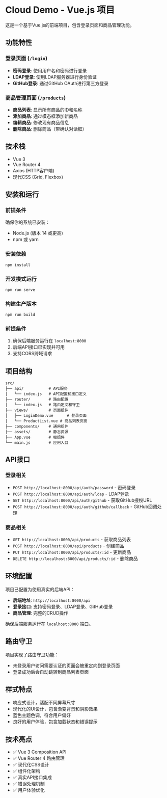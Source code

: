 # Cloud Demo - Vue.js 项目

这是一个基于Vue.js的前端项目，包含登录页面和商品管理功能。

## 功能特性

### 登录页面 (`/login`)
- **密码登录**: 使用用户名和密码进行登录
- **LDAP登录**: 使用LDAP服务器进行身份验证
- **GitHub登录**: 通过GitHub OAuth进行第三方登录

### 商品管理页面 (`/products`)
- **商品列表**: 显示所有商品的ID和名称
- **添加商品**: 通过模态框添加新商品
- **编辑商品**: 修改现有商品信息
- **删除商品**: 删除商品（带确认对话框）

## 技术栈

- Vue 3
- Vue Router 4
- Axios (HTTP客户端)
- 现代CSS (Grid, Flexbox)

## 安装和运行

### 前提条件
确保你的系统已安装：
- Node.js (版本 14 或更高)
- npm 或 yarn

### 安装依赖
```bash
npm install
```

### 开发模式运行
```bash
npm run serve
```

### 构建生产版本
```bash
npm run build
```

### 前提条件
1. 确保后端服务运行在 `localhost:8000`
2. 后端API接口已实现并可用
3. 支持CORS跨域请求

## 项目结构

```
src/
├── api/           # API服务
│   └── index.js   # API配置和接口定义
├── router/        # 路由配置
│   └── index.js   # 路由定义和守卫
├── views/         # 页面组件
│   ├── LoginDemo.vue      # 登录页面
│   └── ProductList.vue # 商品列表页面
├── components/    # 通用组件
├── assets/        # 静态资源
├── App.vue        # 根组件
└── main.js        # 应用入口
```

## API接口

### 登录相关
- `POST http://localhost:8000/api/auth/password` - 密码登录
- `POST http://localhost:8000/api/auth/ldap` - LDAP登录
- `GET http://localhost:8000/api/auth/github` - 获取GitHub授权URL
- `POST http://localhost:8000/api/auth/github/callback` - GitHub回调处理

### 商品相关
- `GET http://localhost:8000/api/products` - 获取商品列表
- `POST http://localhost:8000/api/products` - 创建商品
- `PUT http://localhost:8000/api/products/:id` - 更新商品
- `DELETE http://localhost:8000/api/products/:id` - 删除商品

## 环境配置

项目已配置为使用真实的后端API：

- **后端地址**: `http://localhost:8000/api`
- **登录接口**: 支持密码登录、LDAP登录、GitHub登录
- **商品管理**: 完整的CRUD操作

确保后端服务运行在 `localhost:8000` 端口。

## 路由守卫

项目实现了路由守卫功能：
- 未登录用户访问需要认证的页面会被重定向到登录页面
- 登录成功后会自动跳转到商品列表页面

## 样式特点

- 响应式设计，适配不同屏幕尺寸
- 现代化的UI设计，包含渐变背景和阴影效果
- 蓝色主题色调，符合用户偏好
- 良好的用户体验，包含加载状态和错误提示

## 技术亮点

- ✅ Vue 3 Composition API
- ✅ Vue Router 4 路由管理
- ✅ 现代化CSS设计
- ✅ 组件化架构
- ✅ 真实API接口集成
- ✅ 错误处理机制
- ✅ 用户体验优化
